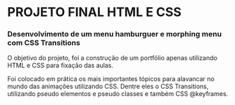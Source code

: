 # PROJETO FINAL HTML E CSS

### Desenvolvimento de um menu hamburguer e morphing menu com CSS Transitions

O objetivo do projeto, foi a construção de um portfólio apenas utilizando HTML e CSS para fixação das aulas.

Foi colocado em prática os mais importantes tópicos para alavancar no mundo das animações utilizando CSS. Dentre eles o CSS Transitions, utilizando pseudo elementos e pseudo classes e também CSS @keyframes. 







